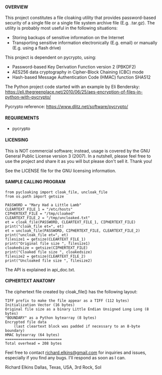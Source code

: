 #### OVERVIEW

This project constitutes a file cloaking utility that provides password-based security of a single file or a single file system archive file (E.g. .tar.gz). The utility is probably most useful in the following situations:

* Storing backups of sensitive information on the Internet
* Transporting sensitive information electronically (E.g. email) or manually (E.g. using a flash drive)

This project is dependent on pycrypto, using:

* Password-based Key Derivation Function version 2 (PBKDF2)
* AES256 data cryptography in Cipher-Block Chaining (CBC) mode
* Hash-based Message Authentication Code (HMAC) function SHA512

The Python project code started with an example by Eli Bendersky:
https://eli.thegreenplace.net/2010/06/25/aes-encryption-of-files-in-python-with-pycrypto/

Pycrypto reference: https://www.dlitz.net/software/pycrypto/

#### REQUIREMENTS

* pycrypto

#### LICENSING

This is NOT commercial software; instead, usage is covered by the GNU General Public License version 3 (2007). In a nutshell, please feel free to use the project and share it as you will but please don't sell it. Thank you!

See the LICENSE file for the GNU licensing information.

#### SAMPLE CALLING PROGRAM

    from pycloaking import cloak_file, uncloak_file
    from os.path import getsize
    
    PASSWORD = "Mary Had a Little Lamb"
    CLEARTEXT_FILE_1 = "/etc/hosts"
    CIPHERTEXT_FILE = "/tmp/cloaked"
    CLEARTEXT_FILE_2 = "/tmp/uncloaked.txt"
    et = cloak_file(PASSWORD, CLEARTEXT_FILE_1, CIPHERTEXT_FILE)
    print("cloak_file et=", et)
    et = uncloak_file(PASSWORD, CIPHERTEXT_FILE, CLEARTEXT_FILE_2)
    print("uncloak_file et=", et)
    filesize1 = getsize(CLEARTEXT_FILE_1)
    print("Original file size ", filesize1)
    cloakedsize = getsize(CIPHERTEXT_FILE)
    print("Cloaked file size ", cloakedsize)
    filesize2 = getsize(CLEARTEXT_FILE_2)
    print("Uncloaked file size ", filesize2)    

The API is explained in api_doc.txt.

#### CIPHERTEXT ANATOMY

The ciphertext file created by cloak_file() has the following layout:

    TIFF prefix to make the file appear as a TIFF (112 bytes)
    Initialization Vector (16 bytes)
    Original file size as a binary Little Endian Unsigned Long Long (8 bytes)
    "BOUNDARY" as a Python bytearray (8 bytes)
    Encrypted file data 
        (last cleartext block was padded if necessary to an 8-byte boundary)
    HMAC bytearray (64 bytes)
    ==========================
    Total overhead = 208 bytes

Feel free to contact richard.elkins@gmail.com for inquiries and issues, especially if you find any bugs. I'll respond as soon as I can.

Richard Elkins Dallas, Texas, USA, 3rd Rock, Sol

